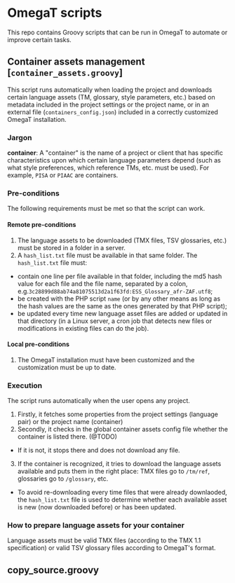 # OmegaT scripts

This repo contains Groovy scripts that can be run in OmegaT to automate or improve certain tasks.

## Container assets management [`container_assets.groovy`]

This script runs automatically when loading the project and downloads certain language assets (TM, glossary, style parameters, etc.) based on metadata included in the project settings or the project name, or in an external file (`containers_config.json`) included in a correctly customized OmegaT installation.

### Jargon

**container**: A "container" is the name of a project or client that has specific characteristics upon which certain language parameters depend (such as what style preferences, which reference TMs, etc. must be used). For example, `PISA` or `PIAAC` are containers.

### Pre-conditions

The following requirements must be met so that the script can work.

#### Remote pre-conditions
1. The language assets to be downloaded (TMX files, TSV glossaries, etc.) must be stored in a folder in a server.
2. A `hash_list.txt` file must be available in that same folder. The `hash_list.txt` file must:
  * contain one line per file available in that folder, including the md5 hash value for each file and the file name, separated by a colon, e.g.`3c28899d88ab74a81075513d2a1f63fd:ESS_Glossary_afr-ZAF.utf8`;
  * be created with the PHP script `name` (or by any other means as long as the hash values are the same as the ones generated by that PHP script);
  * be updated every time new language asset files are added or updated in that directory (in a Linux server, a cron job that detects new files or modifications in existing files can do the job).

#### Local pre-conditions
1. The OmegaT installation must have been customized and the customization must be up to date.

### Execution

The script runs automatically when the user opens any project.

1. Firstly, it fetches some properties from the project settings (language pair) or the project name (container)
2. Secondly, it checks in the global container assets config file whether the container is listed there. (@TODO)
  - If it is not, it stops there and does not download any file.
3. If the container is recognized, it tries to download the language assets available and puts them in the right place: TMX files go to `/tm/ref`, glossaries go to `/glossary`, etc.
  - To avoid re-downloading every time files that were already downlaoded, the `hash_list.txt` file is used to determine whether each available asset is new (now downloaded before) or has been updated.

### How to prepare language assets for your container

Language assets must be valid TMX files (according to the TMX 1.1 specification) or valid TSV glossary files according to OmegaT's format. 

## copy_source.groovy
